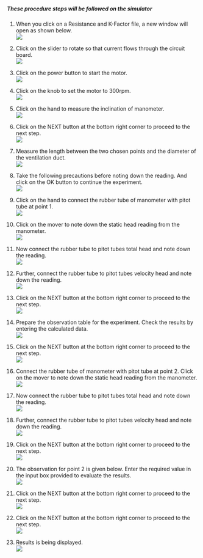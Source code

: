 ##### These procedure steps will be followed on the simulator

1. When you click on a Resistance and K-Factor file, a new window will open as shown below. <br>
<img src="images/k1.png"><br>

2. Click on the slider to rotate so that current flows through the circuit board.<br>
<img src="images/k2.png"><br>

3. Click on the power button to start the motor. <br>
<img src="images/k3.png"><br>

4. Click on the knob to set the motor to 300rpm. <br>
<img src="images/k4.png"><br>

5. Click on the hand to measure the inclination of manometer.<br>
<img src="images/k5.png"><br>

6. Click on the NEXT button at the bottom right corner to proceed to the next step.<br>
<img src="images/k6.png"><br>

7. Measure the length between the two chosen points and the diameter of the ventilation duct.<br>
<img src="images/k7.png"><br>

8. Take the following precautions before noting down the reading. And click on the OK button to continue the experiment.<br>
<img src="images/k8.png"><br>

9. Click on the hand to connect the rubber tube of manometer with pitot tube at point 1.<br>
<img src="images/k9.png"><br>

10. Click on the mover to note down the static head reading from the manometer.<br>
<img src="images/k10.png"><br>

11. Now connect the rubber tube to pitot tubes total head and note down the reading.<br>
<img src="images/k11.png"><br>

12. Further, connect the rubber tube to pitot tubes velocity head and note down the reading. <br>
<img src="images/k12.png"><br>

13. Click on the NEXT button at the bottom right corner to proceed to the next step.<br>
<img src="images/k13.png"><br>

14. Prepare the observation table for the experiment. Check the results by entering the calculated data.<br>
<img src="images/k14.png"><br>

15. Click on the NEXT button at the bottom right corner to proceed to the next step.<br>
<img src="images/k15.png"><br>

16. Connect the rubber tube of manometer with pitot tube at point 2. Click on the mover to note down the static head reading from the manometer.<br>
<img src="images/k16.png"><br>

17.  Now connect the rubber tube to pitot tubes total head and note down the reading.<br>
<img src="images/k17.png"><br>

18.  Further, connect the rubber tube to pitot tubes velocity head and note down the reading.<br>
<img src="images/k18.png"><br>

19. Click on the NEXT button at the bottom right corner to proceed to the next step.<br>
<img src="images/k19.png"><br>

20. The observation for point 2 is given below. Enter the required value in the input box provided to evaluate the results.<br>
<img src="images/k20.png"><br>

21. Click on the NEXT button at the bottom right corner to proceed to the next step.<br>
<img src="images/k21.png"><br>

22. Click on the NEXT button at the bottom right corner to proceed to the next step.<br>
<img src="images/k22.png"><br>

23. Results is being displayed.<br>
<img src="images/k23.png"><br>

